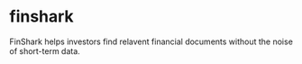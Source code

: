 # finshark
FinShark helps investors find relavent financial documents without the noise of short-term data.
